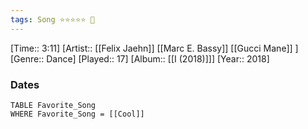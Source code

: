 ```yaml
---
tags: Song ⭐⭐⭐⭐⭐ 💛
---
```

[Time:: 3:11]
[Artist:: [[Felix Jaehn]] [[Marc E. Bassy]] [[Gucci Mane]] ]
[Genre:: Dance]
[Played:: 17]
[Album:: [[I (2018)]]]
[Year:: 2018]
### Dates
````dataview
TABLE Favorite_Song
WHERE Favorite_Song = [[Cool]]
````
